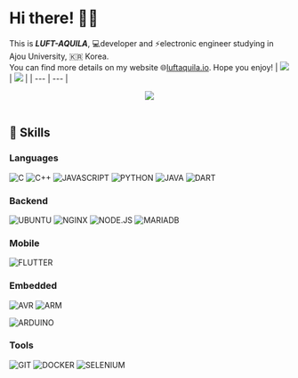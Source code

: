 # Hi there! 🙋‍♂️
This is _**LUFT-AQUILA**_, 💻developer and ⚡electronic engineer studying in Ajou University, 🇰🇷 Korea.  
You can find more details on my website 🌐[luftaquila.io](https://luftaquila.io). Hope you enjoy!
| <img src="https://github-readme-stats.vercel.app/api?username=luftaquila&show_icons=true&include_all_commits=true"> | <img src="https://github-readme-stats.vercel.app/api/top-langs/?username=luftaquila&hide=html,css,scss,AutoHotKey,batchfile,powershell&langs_count=4"> |
| --- | --- |

<div align="center">
    <a href="https://github.com/luftaquila?tab=followers"><img src="https://img.shields.io/github/followers/luftaquila.svg?style=social&label=Follow&maxAge=z"></a>
</div>
<br>

## 🚀 Skills
### Languages
![C](https://img.shields.io/badge/C-00599C?style=for-the-badge&logo=c&logoColor=white)
![C++](https://img.shields.io/badge/C%2B%2B-00599C?style=for-the-badge&logo=c%2B%2B&logoColor=white)
![JAVASCRIPT](https://img.shields.io/badge/JavaScript-323330?style=for-the-badge&logo=javascript&logoColor=F7DF1E)
![PYTHON](https://img.shields.io/badge/Python-FFD43B?style=for-the-badge&logo=python&logoColor=blue)
![JAVA](https://img.shields.io/badge/Java-ED8B00?style=for-the-badge&logo=java&logoColor=white)
![DART](https://img.shields.io/badge/Dart-0175C2?style=for-the-badge&logo=dart&logoColor=white)

### Backend
![UBUNTU](https://img.shields.io/badge/Ubuntu-E95420?style=for-the-badge&logo=ubuntu&logoColor=white)
![NGINX](https://img.shields.io/badge/Nginx-009639?style=for-the-badge&logo=nginx&logoColor=white)
![NODE.JS](https://img.shields.io/badge/Node.js-339933?style=for-the-badge&logo=nodedotjs&logoColor=white)
![MARIADB](https://img.shields.io/badge/MariaDB-003545?style=for-the-badge&logo=mariadb&logoColor=white) 

### Mobile
![FLUTTER](https://img.shields.io/badge/Flutter-02569B?style=for-the-badge&logo=flutter&logoColor=white)

### Embedded
![AVR](https://img.shields.io/badge/avr-E7352C?style=for-the-badge&logo=esphome&logoColor=white)
![ARM](https://img.shields.io/badge/arm-0091BD?style=for-the-badge&logo=arm&logoColor=white)
<!--![ESP](https://img.shields.io/badge/espressif-E7352C?style=for-the-badge&logo=espressif&logoColor=white)-->
![ARDUINO](https://img.shields.io/badge/Arduino-00979D?style=for-the-badge&logo=Arduino&logoColor=white)

### Tools
![GIT](https://img.shields.io/badge/Git-F05032?style=for-the-badge&logo=git&logoColor=white)
![DOCKER](https://img.shields.io/badge/Docker-2CA5E0?style=for-the-badge&logo=docker&logoColor=white)
![SELENIUM](https://img.shields.io/badge/Selenium-43B02A?style=for-the-badge&logo=Selenium&logoColor=white)  
